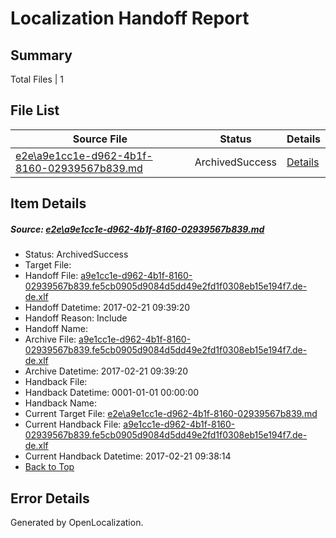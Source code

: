 # <a name='report-top'></a> Localization Handoff Report

## Summary
 Total Files | 1

## File List
 Source File | Status | Details 
 ----------- | ------ | ------- 
 [e2e\a9e1cc1e-d962-4b1f-8160-02939567b839.md](https://github.com/OpenLocalizationTestOrg/ol-test4/blob/d2a47ec5d220b2ed33740948e75cdff33536b37c/e2e/a9e1cc1e-d962-4b1f-8160-02939567b839.md) | ArchivedSuccess | [Details](#6904f6ad47f3c143ee91a629fc02dd453b0e7d8a5)

## Item Details
##### <a name='6904f6ad47f3c143ee91a629fc02dd453b0e7d8a5'></a> Source: [e2e\a9e1cc1e-d962-4b1f-8160-02939567b839.md](https://github.com/OpenLocalizationTestOrg/ol-test4/blob/d2a47ec5d220b2ed33740948e75cdff33536b37c/e2e/a9e1cc1e-d962-4b1f-8160-02939567b839.md)
* Status: ArchivedSuccess
* Target File: 
* Handoff File: [a9e1cc1e-d962-4b1f-8160-02939567b839.fe5cb0905d9084d5dd49e2fd1f0308eb15e194f7.de-de.xlf](https://github.com/OpenLocalizationTestOrg/ol-test4-handoff/blob/0e278a9eaa15c72ff1fb71a88114c9626012d509/ol-handoff/OpenLocalizationTestOrg/ol-test4-dede/xinjiang/ht/a9e1cc1e-d962-4b1f-8160-02939567b839.fe5cb0905d9084d5dd49e2fd1f0308eb15e194f7.de-de.xlf)
* Handoff Datetime: 2017-02-21 09:39:20
* Handoff Reason: Include
* Handoff Name: 
* Archive File: [a9e1cc1e-d962-4b1f-8160-02939567b839.fe5cb0905d9084d5dd49e2fd1f0308eb15e194f7.de-de.xlf](https://github.com/OpenLocalizationTestOrg/ol-test4-handoff/blob/28d29df9ac125daf63c992a7c1a1afe48c94b71d/ol-archive/OpenLocalizationTestOrg/ol-test4-dede/xinjiang/ht/a9e1cc1e-d962-4b1f-8160-02939567b839.fe5cb0905d9084d5dd49e2fd1f0308eb15e194f7.de-de.xlf)
* Archive Datetime: 2017-02-21 09:39:20
* Handback File: 
* Handback Datetime: 0001-01-01 00:00:00
* Handback Name: 
* Current Target File: [e2e\a9e1cc1e-d962-4b1f-8160-02939567b839.md](https://github.com/OpenLocalizationTestOrg/ol-test4-dede/blob/87422a574ac29805ae5b047ce29eb277676b34bb/e2e/a9e1cc1e-d962-4b1f-8160-02939567b839.md)
* Current Handback File: [a9e1cc1e-d962-4b1f-8160-02939567b839.fe5cb0905d9084d5dd49e2fd1f0308eb15e194f7.de-de.xlf](https://github.com/OpenLocalizationTestOrg/ol-test4-handback/blob/45f5b3b9541da18ede62688fcc2df8535bba373b/ol-handback/OpenLocalizationTestOrg/ol-test4-dede/xinjiang/ht/a9e1cc1e-d962-4b1f-8160-02939567b839.fe5cb0905d9084d5dd49e2fd1f0308eb15e194f7.de-de.xlf)
* Current Handback Datetime: 2017-02-21 09:38:14
* [Back to Top](#report-top)


## Error Details

Generated by OpenLocalization.

